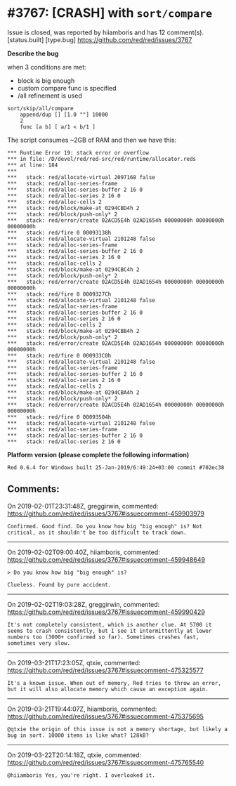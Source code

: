 
#3767: [CRASH] with `sort/compare`
================================================================================
Issue is closed, was reported by hiiamboris and has 12 comment(s).
[status.built] [type.bug]
<https://github.com/red/red/issues/3767>

**Describe the bug**

when 3 conditions are met:
- block is big enough
- custom compare func is specified
- /all refinement is used
```
sort/skip/all/compare
	append/dup [] [1.0 ""] 10000
	2
	func [a b] [ a/1 < b/1 ]
```

The script consumes ~2GB of RAM and then we have this:
```
*** Runtime Error 19: stack error or overflow
*** in file: /D/devel/red/red-src/red/runtime/allocator.reds
*** at line: 184
***
***   stack: red/allocate-virtual 2097168 false
***   stack: red/alloc-series-frame
***   stack: red/alloc-series-buffer 2 16 0
***   stack: red/alloc-series 2 16 0
***   stack: red/alloc-cells 2
***   stack: red/block/make-at 0294CBD4h 2
***   stack: red/block/push-only* 2
***   stack: red/error/create 02ACD5E4h 02AD1654h 00000000h 00000000h 00000000h
***   stack: red/fire 0 00093138h
***   stack: red/allocate-virtual 2101248 false
***   stack: red/alloc-series-frame
***   stack: red/alloc-series-buffer 2 16 0
***   stack: red/alloc-series 2 16 0
***   stack: red/alloc-cells 2
***   stack: red/block/make-at 0294CBC4h 2
***   stack: red/block/push-only* 2
***   stack: red/error/create 02ACD5E4h 02AD1654h 00000000h 00000000h 00000000h
***   stack: red/fire 0 0009327Ch
***   stack: red/allocate-virtual 2101248 false
***   stack: red/alloc-series-frame
***   stack: red/alloc-series-buffer 2 16 0
***   stack: red/alloc-series 2 16 0
***   stack: red/alloc-cells 2
***   stack: red/block/make-at 0294CBB4h 2
***   stack: red/block/push-only* 2
***   stack: red/error/create 02ACD5E4h 02AD1654h 00000000h 00000000h 00000000h
***   stack: red/fire 0 000933C0h
***   stack: red/allocate-virtual 2101248 false
***   stack: red/alloc-series-frame
***   stack: red/alloc-series-buffer 2 16 0
***   stack: red/alloc-series 2 16 0
***   stack: red/alloc-cells 2
***   stack: red/block/make-at 0294CBA4h 2
***   stack: red/block/push-only* 2
***   stack: red/error/create 02ACD5E4h 02AD1654h 00000000h 00000000h 00000000h
***   stack: red/fire 0 00093504h
***   stack: red/allocate-virtual 2101248 false
***   stack: red/alloc-series-frame
***   stack: red/alloc-series-buffer 2 16 0
***   stack: red/alloc-series 2 16 0
```

**Platform version (please complete the following information)**
```
Red 0.6.4 for Windows built 25-Jan-2019/6:49:24+03:00 commit #702ec38
```



Comments:
--------------------------------------------------------------------------------

On 2019-02-01T23:31:48Z, greggirwin, commented:
<https://github.com/red/red/issues/3767#issuecomment-459903979>

    Confirmed. Good find. Do you know how big "big enough" is? Not critical, as it shouldn't be too difficult to track down.

--------------------------------------------------------------------------------

On 2019-02-02T09:00:40Z, hiiamboris, commented:
<https://github.com/red/red/issues/3767#issuecomment-459948649>

    > Do you know how big "big enough" is?
    
    Clueless. Found by pure accident.

--------------------------------------------------------------------------------

On 2019-02-02T19:03:28Z, greggirwin, commented:
<https://github.com/red/red/issues/3767#issuecomment-459990429>

    It's not completely consistent, which is another clue. At 5700 it seems to crash consistently, but I see it intermittently at lower numbers too (3000+ confirmed so far). Sometimes crashes fast, sometimes very slow.

--------------------------------------------------------------------------------

On 2019-03-21T17:23:05Z, qtxie, commented:
<https://github.com/red/red/issues/3767#issuecomment-475325577>

    It's a known issue. When out of memory, Red tries to throw an error, but it will also allocate memory which cause an exception again.

--------------------------------------------------------------------------------

On 2019-03-21T19:44:07Z, hiiamboris, commented:
<https://github.com/red/red/issues/3767#issuecomment-475375695>

    @qtxie the origin of this issue is not a memory shortage, but likely a bug in sort. 10000 items is like what? 128kB?

--------------------------------------------------------------------------------

On 2019-03-22T20:14:18Z, qtxie, commented:
<https://github.com/red/red/issues/3767#issuecomment-475765540>

    @hiiamboris Yes, you're right. I overlooked it.


